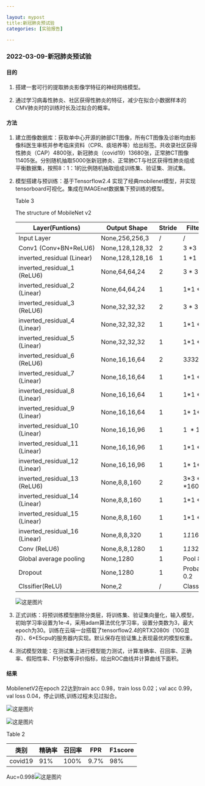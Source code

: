 ```yaml
---

layout: mypost
title:新冠肺炎预试验
categories: [实验报告]

---
```


### 2022-03-09-新冠肺炎预试验

#### 目的

1. 搭建一套可行的提取肺炎影像学特征的神经网络模型。

2. 通过学习病毒性肺炎、社区获得性肺炎的特征，减少在拟合小数据样本的CMV肺炎时的训练时长及过拟合的概率。

#### 方法

1. 建立图像数据库：获取单中心开源的肺部CT图像，所有CT图像及诊断均由影像科医生审核并参考临床资料（CPR、痰培养等）给出标签。共收录社区获得性肺炎（CAP）4800张，新冠肺炎（covid19）13680张，正常肺CT图像11405张。分别随机抽取5000张新冠肺炎、正常肺CT与社区获得性肺炎组成平衡数据集，按照8：1：1的比例随机抽取组成训练集、验证集、测试集。

2. 模型搭建与预训练：基于Tensorflow2.4 实现了经典mobilenet模型，并实现tensorboard可视化。集成在IMAGEnet数据集下预训练的模型。
   
   
   
   Table 3
   
   The structure of MobileNet v2
   
   | Layer(Funtions)               | Output Shape    | Stride | Filter shape      |
   | ----------------------------- | --------------- | ------ | ----------------- |
   | Input Layer                   | None,256,256,3  | /      | /                 |
   | Conv1 (Conv+BN+ReLU6)         | None,128,128,32 | 2      | 3 *3 *32          |
   | inverted_residual (Linear)    | None,128,128,16 | 1      | 1 *1 *32 *16      |
   | inverted_residual_1 (ReLU6)   | None,64,64,24   | 2      | 3 * 3 *16 *24     |
   | inverted_residual_2 (Linear)  | None,64,64,24   | 1      | 1*1 *24           |
   | inverted_residual_3 (ReLU6)   | None,32,32,32   | 2      | 3 * 3 *24 *32     |
   | inverted_residual_4 (Linear)  | None,32,32,32   | 1      | 1*1 *32           |
   | inverted_residual_5 (Linear)  | None,32,32,32   | 1      | 1*1 *32           |
   | inverted_residual_6 (ReLU6)   | None,16,16,64   | 2      | 3*3*32*64         |
   | inverted_residual_7 (Linear)  | None,16,16,64   | 1      | 1*1 *64           |
   | inverted_residual_8 (Linear)  | None,16,16,64   | 1      | 1*1 *64           |
   | inverted_residual_9 (Linear)  | None,16,16,64   | 1      | 1* 1*64           |
   | inverted_residual_10 (Linear) | None,16,16,96   | 1      | 1  * 1 *64*96     |
   | inverted_residual_11 (Linear) | None,16,16,96   | 1      | 1*1 *96           |
   | inverted_residual_12 (Linear) | None,16,16,96   | 1      | 1* 1*96           |
   | inverted_residual_13 (ReLU6)  | None,8,8,160    | 2      | 3*3 *96 *160      |
   | inverted_residual_14 (Linear) | None,8,8,160    | 1      | 1*1 *160          |
   | inverted_residual_15 (Linear) | None,8,8,160    | 1      | 1*1 *160          |
   | inverted_residual_16 (Linear) | None,8,8,320    | 1      | 1*1*160*320       |
   | Conv (ReLU6)                  | None,8,8,1280   | 1      | 1*1*320*1280      |
   | Global average pooling        | None,1280       | 1      | Pool 8*8          |
   | Dropout                       | None,1280       | 1      | Probability = 0.2 |
   | Clssifier(ReLU)               | None,2          | /      | Classifier        |
   
   ![这是图片](model.png)
3. 正式训练：将预训练模型删除分类层，将训练集、验证集向量化，输入模型，初始学习率设置为1e-4，采用adam算法优化学习率，设置分类数为3，最大epoch为30。训练在云端一台搭载了tensorflow2.4的RTX2080ti（10G显存）、6*E5cpu的服务器内实现。默认保存在验证集上表现最优的模型权重。

4. 测试模型效能：在测试集上进行模型能力测试，计算准确率、召回率、正确率、假阳性率、F1分数等评价指标，绘出ROC曲线并计算曲线下面积。

#### 结果

MobilenetV2在epoch 22达到train acc 0.98，train loss 0.02；val acc 0.99，val loss 0.04，停止训练,训练过程未见过拟合。

![这是图片](acc.png)

![这是图片](loss.png)

Table 2

| 类别      | 精确率 | 召回率  | FPR  | F1score |
| ------- | --- | ---- | ---- | ------- |
| covid19 | 91% | 100% | 9.7% | 98%     |

Auc=0.998![这是图片](auc.png)










